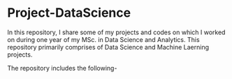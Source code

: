 # Project-DataScience

In this repository, I share some of my projects and codes on which I worked on during one year of my MSc. in Data Science and Analytics. This repository primarily comprises of Data Science and Machine Laerning projects. 

The repository includes the following- 

